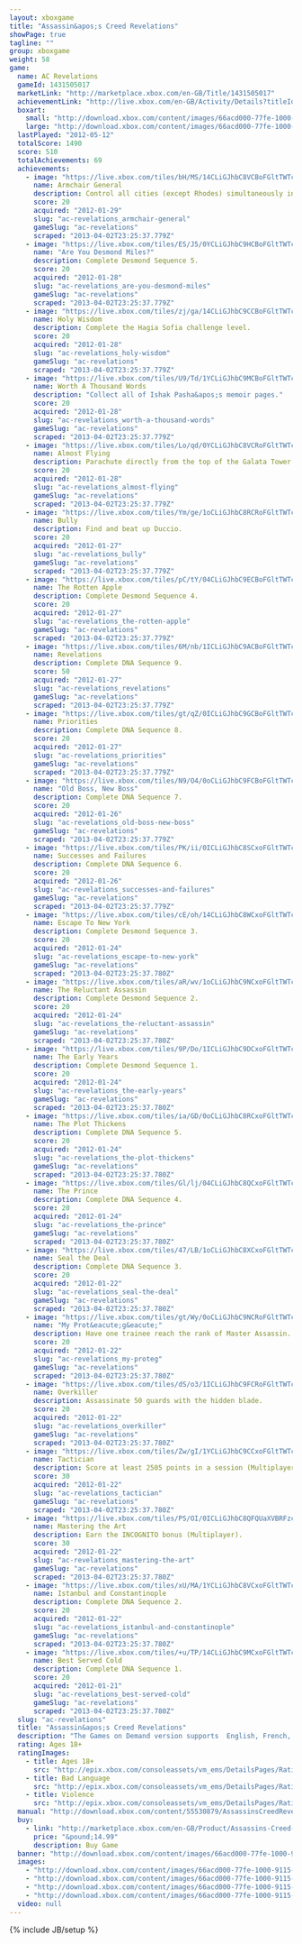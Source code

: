 ```yaml
---
layout: xboxgame
title: "Assassin&apos;s Creed Revelations"
showPage: true
tagline: ""
group: xboxgame
weight: 58
game: 
  name: AC Revelations
  gameId: 1431505017
  marketLink: "http://marketplace.xbox.com/en-GB/Title/1431505017"
  achievementLink: "http://live.xbox.com/en-GB/Activity/Details?titleId=1431505017"
  boxart: 
    small: "http://download.xbox.com/content/images/66acd000-77fe-1000-9115-d80255530879/1033/boxartsm.jpg"
    large: "http://download.xbox.com/content/images/66acd000-77fe-1000-9115-d80255530879/1033/boxartlg.jpg"
  lastPlayed: "2012-05-12"
  totalScore: 1490
  score: 510
  totalAchievements: 69
  achievements: 
    - image: "https://live.xbox.com/tiles/bH/MS/14CLiGJhbC8VCBoFGltTWTc5L2FjaC8wLzJhAAAAAOfn5-g9c3A=.jpg"
      name: Armchair General
      description: Control all cities (except Rhodes) simultaneously in the Mediterranian Defense game.
      score: 20
      acquired: "2012-01-29"
      slug: "ac-revelations_armchair-general"
      gameSlug: "ac-revelations"
      scraped: "2013-04-02T23:25:37.779Z"
    - image: "https://live.xbox.com/tiles/ES/J5/0YCLiGJhbC9HCBoFGltTWTc5L2FjaC8wLzIzAAAAAOfn5-5WIg0=.jpg"
      name: "Are You Desmond Miles?"
      description: Complete Desmond Sequence 5.
      score: 20
      acquired: "2012-01-28"
      slug: "ac-revelations_are-you-desmond-miles"
      gameSlug: "ac-revelations"
      scraped: "2013-04-02T23:25:37.779Z"
    - image: "https://live.xbox.com/tiles/zj/ga/14CLiGJhbC9CCBoFGltTWTc5L2FjaC8wLzI2AAAAAOfn5-g1ONI=.jpg"
      name: Holy Wisdom
      description: Complete the Hagia Sofia challenge level.
      score: 20
      acquired: "2012-01-28"
      slug: "ac-revelations_holy-wisdom"
      gameSlug: "ac-revelations"
      scraped: "2013-04-02T23:25:37.779Z"
    - image: "https://live.xbox.com/tiles/U9/Td/1YCLiGJhbC9MCBoFGltTWTc5L2FjaC8wLzI4AAAAAOfn5-ry1E8=.jpg"
      name: Worth A Thousand Words
      description: "Collect all of Ishak Pasha&apos;s memoir pages."
      score: 20
      acquired: "2012-01-28"
      slug: "ac-revelations_worth-a-thousand-words"
      gameSlug: "ac-revelations"
      scraped: "2013-04-02T23:25:37.779Z"
    - image: "https://live.xbox.com/tiles/Lo/qd/0YCLiGJhbC8VCRoFGltTWTc5L2FjaC8wLzNhAAAAAOfn5-6yijI=.jpg"
      name: Almost Flying
      description: Parachute directly from the top of the Galata Tower to the golden horn.
      score: 20
      acquired: "2012-01-28"
      slug: "ac-revelations_almost-flying"
      gameSlug: "ac-revelations"
      scraped: "2013-04-02T23:25:37.779Z"
    - image: "https://live.xbox.com/tiles/Ym/ge/1oCLiGJhbC8RCRoFGltTWTc5L2FjaC8wLzNlAAAAAOfn5-kxaH4=.jpg"
      name: Bully
      description: Find and beat up Duccio.
      score: 20
      acquired: "2012-01-27"
      slug: "ac-revelations_bully"
      gameSlug: "ac-revelations"
      scraped: "2013-04-02T23:25:37.779Z"
    - image: "https://live.xbox.com/tiles/pC/tY/04CLiGJhbC9ECBoFGltTWTc5L2FjaC8wLzIwAAAAAOfn5-x3K7g=.jpg"
      name: The Rotten Apple
      description: Complete Desmond Sequence 4.
      score: 20
      acquired: "2012-01-27"
      slug: "ac-revelations_the-rotten-apple"
      gameSlug: "ac-revelations"
      scraped: "2013-04-02T23:25:37.779Z"
    - image: "https://live.xbox.com/tiles/6M/nb/1ICLiGJhbC9ACBoFGltTWTc5L2FjaC8wLzI0AAAAAOfn5-v0yfQ=.jpg"
      name: Revelations
      description: Complete DNA Sequence 9.
      score: 50
      acquired: "2012-01-27"
      slug: "ac-revelations_revelations"
      gameSlug: "ac-revelations"
      scraped: "2013-04-02T23:25:37.779Z"
    - image: "https://live.xbox.com/tiles/gt/qZ/0ICLiGJhbC9GCBoFGltTWTc5L2FjaC8wLzIyAAAAAOfn5-+22p4=.jpg"
      name: Priorities
      description: Complete DNA Sequence 8.
      score: 20
      acquired: "2012-01-27"
      slug: "ac-revelations_priorities"
      gameSlug: "ac-revelations"
      scraped: "2013-04-02T23:25:37.779Z"
    - image: "https://live.xbox.com/tiles/N9/O4/0oCLiGJhbC9FCBoFGltTWTc5L2FjaC8wLzIxAAAAAOfn5-2X0ys=.jpg"
      name: "Old Boss, New Boss"
      description: Complete DNA Sequence 7.
      score: 20
      acquired: "2012-01-26"
      slug: "ac-revelations_old-boss-new-boss"
      gameSlug: "ac-revelations"
      scraped: "2013-04-02T23:25:37.779Z"
    - image: "https://live.xbox.com/tiles/PK/ii/0ICLiGJhbC8SCxoFGltTWTc5L2FjaC8wLzFmAAAAAOfn5-+NqCA=.jpg"
      name: Successes and Failures
      description: Complete DNA Sequence 6.
      score: 20
      acquired: "2012-01-26"
      slug: "ac-revelations_successes-and-failures"
      gameSlug: "ac-revelations"
      scraped: "2013-04-02T23:25:37.779Z"
    - image: "https://live.xbox.com/tiles/cE/oh/14CLiGJhbC8WCxoFGltTWTc5L2FjaC8wLzFiAAAAAOfn5-gOSmw=.jpg"
      name: Escape To New York
      description: Complete Desmond Sequence 3.
      score: 20
      acquired: "2012-01-24"
      slug: "ac-revelations_escape-to-new-york"
      gameSlug: "ac-revelations"
      scraped: "2013-04-02T23:25:37.780Z"
    - image: "https://live.xbox.com/tiles/aR/wv/1oCLiGJhbC9NCxoFGltTWTc5L2FjaC8wLzE5AAAAAOfn5-kAHHU=.jpg"
      name: The Reluctant Assassin
      description: Complete Desmond Sequence 2.
      score: 20
      acquired: "2012-01-24"
      slug: "ac-revelations_the-reluctant-assassin"
      gameSlug: "ac-revelations"
      scraped: "2013-04-02T23:25:37.780Z"
    - image: "https://live.xbox.com/tiles/9P/Do/1ICLiGJhbC9DCxoFGltTWTc5L2FjaC8wLzE3AAAAAOfn5-vH8Og=.jpg"
      name: The Early Years
      description: Complete Desmond Sequence 1.
      score: 20
      acquired: "2012-01-24"
      slug: "ac-revelations_the-early-years"
      gameSlug: "ac-revelations"
      scraped: "2013-04-02T23:25:37.780Z"
    - image: "https://live.xbox.com/tiles/ia/GD/0oCLiGJhbC8RCxoFGltTWTc5L2FjaC8wLzFlAAAAAOfn5-2soZU=.jpg"
      name: The Plot Thickens
      description: Complete DNA Sequence 5.
      score: 20
      acquired: "2012-01-24"
      slug: "ac-revelations_the-plot-thickens"
      gameSlug: "ac-revelations"
      scraped: "2013-04-02T23:25:37.780Z"
    - image: "https://live.xbox.com/tiles/Gl/lj/04CLiGJhbC8QCxoFGltTWTc5L2FjaC8wLzFkAAAAAOfn5-xMWQY=.jpg"
      name: The Prince
      description: Complete DNA Sequence 4.
      score: 20
      acquired: "2012-01-24"
      slug: "ac-revelations_the-prince"
      gameSlug: "ac-revelations"
      scraped: "2013-04-02T23:25:37.780Z"
    - image: "https://live.xbox.com/tiles/47/LB/1oCLiGJhbC8XCxoFGltTWTc5L2FjaC8wLzFjAAAAAOfn5-nusv8=.jpg"
      name: Seal the Deal
      description: Complete DNA Sequence 3.
      score: 20
      acquired: "2012-01-22"
      slug: "ac-revelations_seal-the-deal"
      gameSlug: "ac-revelations"
      scraped: "2013-04-02T23:25:37.780Z"
    - image: "https://live.xbox.com/tiles/gt/Wy/0oCLiGJhbC9NCRoFGltTWTc5L2FjaC8wLzM5AAAAAOfn5-2d1Z4=.jpg"
      name: "My Prot&eacute;g&eacute;"
      description: Have one trainee reach the rank of Master Assassin.
      score: 20
      acquired: "2012-01-22"
      slug: "ac-revelations_my-proteg"
      gameSlug: "ac-revelations"
      scraped: "2013-04-02T23:25:37.780Z"
    - image: "https://live.xbox.com/tiles/dS/o3/1ICLiGJhbC9FCRoFGltTWTc5L2FjaC8wLzMxAAAAAOfn5-sYKmk=.jpg"
      name: Overkiller
      description: Assassinate 50 guards with the hidden blade.
      score: 20
      acquired: "2012-01-22"
      slug: "ac-revelations_overkiller"
      gameSlug: "ac-revelations"
      scraped: "2013-04-02T23:25:37.780Z"
    - image: "https://live.xbox.com/tiles/Zw/gI/1YCLiGJhbC9CCxoFGltTWTc5L2FjaC8wLzE2AAAAAOfn5-onCHs=.jpg"
      name: Tactician
      description: Score at least 2505 points in a session (Multiplayer).
      score: 30
      acquired: "2012-01-22"
      slug: "ac-revelations_tactician"
      gameSlug: "ac-revelations"
      scraped: "2013-04-02T23:25:37.780Z"
    - image: "https://live.xbox.com/tiles/PS/OI/0ICLiGJhbC8QFQUaXVBRFzc5L2FjaC8wL2QAAAAA5+fn-6cjJg==.jpg"
      name: Mastering the Art
      description: Earn the INCOGNITO bonus (Multiplayer).
      score: 30
      acquired: "2012-01-22"
      slug: "ac-revelations_mastering-the-art"
      gameSlug: "ac-revelations"
      scraped: "2013-04-02T23:25:37.780Z"
    - image: "https://live.xbox.com/tiles/xU/MA/1YCLiGJhbC8VCxoFGltTWTc5L2FjaC8wLzFhAAAAAOfn5-ovQ9k=.jpg"
      name: Istanbul and Constantinople
      description: Complete DNA Sequence 2.
      score: 20
      acquired: "2012-01-22"
      slug: "ac-revelations_istanbul-and-constantinople"
      gameSlug: "ac-revelations"
      scraped: "2013-04-02T23:25:37.780Z"
    - image: "https://live.xbox.com/tiles/+u/TP/14CLiGJhbC9MCxoFGltTWTc5L2FjaC8wLzE4AAAAAOfn5-jg5OY=.jpg"
      name: Best Served Cold
      description: Complete DNA Sequence 1.
      score: 20
      acquired: "2012-01-21"
      slug: "ac-revelations_best-served-cold"
      gameSlug: "ac-revelations"
      scraped: "2013-04-02T23:25:37.780Z"
  slug: "ac-revelations"
  title: "Assassin&apos;s Creed Revelations"
  description: "The Games on Demand version supports  English, French, Italian, German, Spanish.  When a man&rsquo;s battles have been won and his enemies destroyed, what then? Where does he find purpose and meaning? To find answers to these questions, Ezio Auditore will travel east in search of the lost library of the Assassins.  In Assassin&rsquo;s Creed&reg; Revelations, master assassin Ezio Auditore walks in the footsteps of the legendary mentor Altair, on a journey of discovery and revelation. It is a perilous path &ndash; one that will take Ezio to Constantinople, the heart of the Ottoman Empire, where a growing army of Templars threatens to destabilize the region.  In addition to Ezio&rsquo;s award-winning story, a refined and expanded online multiplayer experience returns with more modes, more maps and more characters, allowing you to test your assassin skills against others from around the world."
  rating: Ages 18+
  ratingImages: 
    - title: Ages 18+
      src: "http://epix.xbox.com/consoleassets/vm_ems/DetailsPages/RatingSystemID/14/default/Values/14005.png"
    - title: Bad Language
      src: "http://epix.xbox.com/consoleassets/vm_ems/DetailsPages/RatingSystemID/14/default/Descriptors/14000.png"
    - title: Violence
      src: "http://epix.xbox.com/consoleassets/vm_ems/DetailsPages/RatingSystemID/14/default/Descriptors/14005.png"
  manual: "http://download.xbox.com/content/55530879/AssassinsCreedRevelations_Manual_EN_Revised.pdf"
  buy: 
    - link: "http://marketplace.xbox.com/en-GB/Product/Assassins-Creed-Revelations/66acd000-77fe-1000-9115-d80255530879?nosplash=1&amp;purchase=1&amp;DownloadType=Game"
      price: "&pound;14.99"
      description: Buy Game
  banner: "http://download.xbox.com/content/images/66acd000-77fe-1000-9115-d80255530879/1033/banner.png"
  images: 
    - "http://download.xbox.com/content/images/66acd000-77fe-1000-9115-d80255530879/1033/screenlg1.jpg"
    - "http://download.xbox.com/content/images/66acd000-77fe-1000-9115-d80255530879/1033/screenlg2.jpg"
    - "http://download.xbox.com/content/images/66acd000-77fe-1000-9115-d80255530879/1033/screenlg3.jpg"
    - "http://download.xbox.com/content/images/66acd000-77fe-1000-9115-d80255530879/1033/screenlg4.jpg"
  video: null
---
```

{% include JB/setup %}